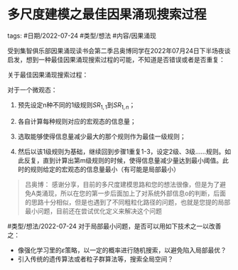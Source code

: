 # 多尺度建模之最佳因果涌现搜索过程


tags: #日期/2022-07-24 #类型/想法 #内容/因果涌现 
  

  

受到集智俱乐部因果涌现读书会第二季吕奥博同学在2022年07月24日下半场夜谈启发，想到一种最佳因果涌现搜索过程的可能，不知道是否错误或者是否重复：

  

关于最佳因果涌现搜索过程：

对于一个微观态：

1. 预先设定n种不同的1级规则$SR_{1,1}$到$SR_{1,n}$；

2. 各自计算每种规则对应的宏观态的信息量；

3. 选取能够使得信息量减少最大的那个规则作为最佳一级规则；

1. 然后以该1级规则为基础，继续回到步骤1重复1-3，设定2级、3级……规则。如此反复，直到计算出第m级规则的时候，使得信息量减少量达到最小阈值。此时的规则给定的宏观态的信息量最小（有可能是局部最小）


> 吕奥博：
> 感谢分享，目前的多尺度建模思路和您的想法很像，但是为了避免A类涌现，所以在您的第一步后面加上了对系统外部信息o的判断，后面的思路十分相似，但是也遇到了不同粗粒化路径的问题，也就是您提的局部最小问题，目前还在尝试优化定义来解决这个问题


 #类型/想法/2022-07-24 对于局部最小问题，是否可以用如下技术之一以改善之：
 - 像强化学习里的$\varepsilon$策略，以一定的概率进行随机搜索，以避免陷入局部最优？
 - 引入传统的遗传算法或者粒子群算法等，搜索全局空间？